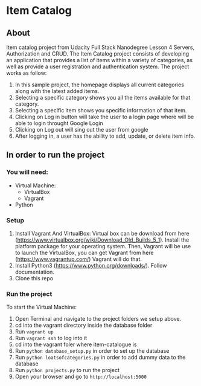 # Item Catalog

## About

Item catalog project from Udacity Full Stack Nanodegree Lesson 4 Servers, Authorization and CRUD. 
The Item Catalog project consists of developing an application that provides a list of items within a variety of categories, as well as provide a user registration and authentication system.
The project works as follow:
1. In this sample project, the homepage displays all current categories along with the latest added items.
2. Selecting a specific category shows you all the items available for that category.
3. Selecting a specific item shows you specific information of that item.
4. Clicking on Log in button will take the user to a login page where will be able to login throught Google Login
5. Clicking on Log out will sing out the user from google
6. After logging in, a user has the ability to add, update, or delete item info.

## In order to run the project

### You will need:
- Virtual Machine:
    - VirtualBox
    - Vagrant
- Python

### Setup

1. Install Vagrant And VirtualBox:
Virtual box can be download from here (https://www.virtualbox.org/wiki/Download_Old_Builds_5_1). Install the platform package for your operating system.
Then, Vagrant will be use to launch the VirtualBox, you can get Vagrant from here (https://www.vagrantup.com/)
Vagrant will do that.
2. Install Python3 (https://www.python.org/downloads/). Follow documentation.
3. Clone this repo

### Run the project

To start the Virtual Machine:
1. Open Terminal and navigate to the project folders we setup above.
2. cd into the vagrant directory inside the database folder
3. Run `vagrant up`
4. Run `vagrant ssh` to log into it
5. cd into the vagrant foler where item-catalogue is
6. Run `python database_setup.py` in order to set up the database
7. Run `python loatsofcategories.py` in order to add dummy data to the database
8. Run `python projects.py` to run the project
9. Open your browser and go to `http://localhost:5000`